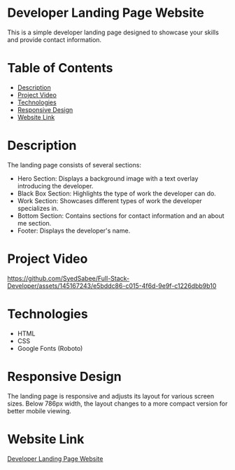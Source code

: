 # Developer Landing Page Website
This is a simple developer landing page designed to showcase your skills and provide contact information.

# Table of Contents

  - [Description](#Description)
  - [Project Video](#Project-Video)
  - [Technologies](#Technologies)
  - [Responsive Design](#ResponsiveDesign)
  - [Website Link](#WebsiteLink)

# Description
The landing page consists of several sections:
  - Hero Section: Displays a background image with a text overlay introducing the developer.
  - Black Box Section: Highlights the type of work the developer can do.
  - Work Section: Showcases different types of work the developer specializes in.
  - Bottom Section: Contains sections for contact information and an about me section.
  - Footer: Displays the developer's name.

# Project Video

https://github.com/SyedSabee/Full-Stack-Developer/assets/145167243/e5bddc86-c015-4f6d-9e9f-c1226dbb9b10

# Technologies
  - HTML
  - CSS
  - Google Fonts (Roboto)

# Responsive Design
The landing page is responsive and adjusts its layout for various screen sizes. Below 786px width, the layout changes to a more compact version for better mobile viewing.

# Website Link
[Developer Landing Page Website](https://syedsabee.github.io/Full-Stack-Developer/)
